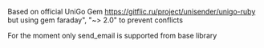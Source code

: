 Based on official UniGo Gem https://gitflic.ru/project/unisender/unigo-ruby but using gem faraday", "~> 2.0" to prevent conflicts 

For the moment only send_email is supported from base library

